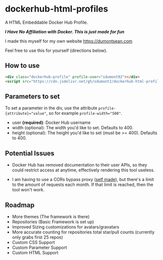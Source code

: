 # dockerhub-html-profiles

A HTML Embeddable Docker Hub Profile.  

***I Have No Affiliation with Docker. This is just made for fun***  

I made this myself for my own website https://dumontsean.com  

Feel free to use this for yourself (directions below).  

## How to use

```html
<div class="dockerhub-profile" profile-user="sdumont92"></div>
<script src="https://cdn.jsdelivr.net/gh/sdumont2/dockerhub-html-profiles@latest/dist/tool.js"></script>
```

## Parameters to set

To set a parameter in the div, use the attribute `profile-{attribute}="value"`, so for example `profile-width="500"`.

- user **(required)**: Docker Hub username
- width (optional): The width you'd like to set. Defaults to 400.
- height (optional): The height you'd like to set (must be >= 400). Defaults to 400.

## Potential Issues

- Docker Hub has removed documentation to their user APIs, so they could restrict access at anytime, effectively rendering this tool useless.  

- I am having to use a CORs bypass proxy ([self made](https://github.com/sdumont2/cloudflare-worker-corsbypass)), but there's a limit to the amount of requests each month. If that limit is reached, then the tool won't work.

## Roadmap

- More themes (The framework is there)  
- Repositories (Basic Framework is set up)  
- Improved Sizing customizations for avatars/gravatars  
- More accurate counting for repositories total star/pull counts (currently only grabs first 25 repos)  
- Custom CSS Support  
- Custom Parameter Support  
- Custom HTML Support  
